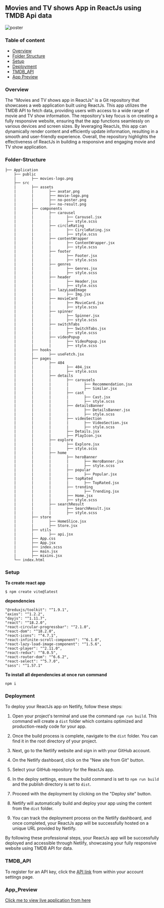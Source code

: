 ## Movies and TV shows App in ReactJs using TMDB Api data

![poster](https://github.com/Abhishek-k-git/Movies-App/blob/main/screenshot/app-layout.png)

### Table of content
* [Overview](#Overview)
* [Folder Structure](#Folder-Structure)
* [Setup](#Setup)
* [Deployment](#Deployment)
* [TMDB_API](#TMDB_API)
* [App Preview](#App_Preview)

### Overview

The "Movies and TV shows app in ReactJs" is a Git repository that showcases a web application built using ReactJs. This app utilizes the TMDB API to fetch data, providing users with access to a wide range of movie and TV show information. The repository's key focus is on creating a fully responsive website, ensuring that the app functions seamlessly on various devices and screen sizes. By leveraging ReactJs, this app can dynamically render content and efficiently update information, resulting in a smooth and user-friendly experience. Overall, the repository highlights the effectiveness of ReactJs in building a responsive and engaging movie and TV show application.

### Folder-Structure

```
├── Application
    ├── public
    |       ├── movies-logo.png
    ├── src
    |       ├── assets
    |       |       ├── avatar.png
    |       |       ├── movie-logo.png
    |       |       ├── no-poster.png
    |       |       ├── no-result.png
    |       ├── components
    |       |       ├── carousel
    |       |       |       ├── Carousel.jsx
    |       |       |       ├── style.scss
    |       |       ├── circleRating
    |       |       |       ├── CircleRating.jsx
    |       |       |       ├── style.scss
    |       |       ├── contentWrapper
    |       |       |       ├── ContentWrapper.jsx
    |       |       |       ├── style.scss
    |       |       ├── footer
    |       |       |       ├── Footer.jsx
    |       |       |       ├── style.scss
    |       |       ├── genres
    |       |       |       ├── Genres.jsx
    |       |       |       ├── style.scss
    |       |       ├── header
    |       |       |       ├── Header.jsx
    |       |       |       ├── style.scss
    |       |       ├── lazyLoadImage
    |       |       |       ├── Img.jsx
    |       |       ├── movieCard
    |       |       |       ├── MovieCard.jsx
    |       |       |       ├── style.scss
    |       |       ├── spinner
    |       |       |       ├── Spinner.jsx
    |       |       |       ├── style.scss
    |       |       ├── switchTabs
    |       |       |       ├── SwitchTabs.jsx
    |       |       |       ├── style.scss
    |       |       ├── videoPopup
    |       |       |       ├── VideoPopup.jsx
    |       |       |       ├── style.scss
    |       ├── hooks
    |       |       ├── useFetch.jsx
    |       ├── pages
    |       |       ├── 404
    |       |       |       ├── 404.jsx
    |       |       |       ├── style.scss
    |       |       ├── details
    |       |       |       ├── carousels
    |       |       |       |       ├── Recommendation.jsx
    |       |       |       |       ├── Similar.jsx
    |       |       |       ├── cast
    |       |       |       |       ├── Cast.jsx
    |       |       |       |       ├── style.scss
    |       |       |       ├── detailsBanner
    |       |       |       |       ├── DetailsBanner.jsx
    |       |       |       |       ├── style.scss
    |       |       |       ├── videoSection
    |       |       |       |       ├── VideoSection.jsx
    |       |       |       |       ├── style.scss
    |       |       |       ├── Details.jsx
    |       |       |       ├── PlayIcon.jsx
    |       |       ├── explore
    |       |       |       ├── Explore.jsx
    |       |       |       ├── style.scss
    |       |       ├── home
    |       |       |       ├── heroBanner
    |       |       |       |       ├── HeroBanner.jsx
    |       |       |       |       ├── style.scss
    |       |       |       ├── popular
    |       |       |       |       ├── Popular.jsx
    |       |       |       ├── topRated
    |       |       |       |       ├── TopRated.jsx
    |       |       |       ├── trending
    |       |       |       |       ├── Trending.jsx
    |       |       |       ├── Home.jsx
    |       |       |       ├── style.scss
    |       |       ├── searchResult
    |       |       |       ├── SearchResult.jsx
    |       |       |       ├── style.scss
    |       ├── store
    |       |       ├── HomeSlice.jsx
    |       |       ├── Store.jsx
    |       ├── utils
    |       |       ├── api.jsx
    |       ├── App.css
    |       ├── App.jsx
    |       ├── index.scss
    |       ├── main.jsx
    |       ├── mixins.jsx
    └── index.html
```

### Setup

**To create react app**

```
$ npm create vite@latest
```
**dependencies**

```
"@reduxjs/toolkit": "^1.9.1",
"axios": "^1.2.2",
"dayjs": "^1.11.7",
"react": "^18.2.0",
"react-circular-progressbar": "^2.1.0",
"react-dom": "^18.2.0",
"react-icons": "^4.7.1",
"react-infinite-scroll-component": "^6.1.0",
"react-lazy-load-image-component": "^1.5.6",
"react-player": "^2.11.0",
"react-redux": "^8.0.5",
"react-router-dom": "^6.6.2",
"react-select": "^5.7.0",
"sass": "^1.57.1"
```

**To install all dependencies at once run command**

```
npm i
```
    
### Deployment

To deploy your ReactJs app on Netlify, follow these steps:

1. Open your project's terminal and use the command `npm run build`. This command will create a `dist` folder which contains optimized and production-ready code for your app.

2. Once the build process is complete, navigate to the `dist` folder. You can find it in the root directory of your project.

3. Next, go to the Netlify website and sign in with your GitHub account.

4. On the Netlify dashboard, click on the "New site from Git" button.

5. Select your GitHub repository for the ReactJs app.

6. In the deploy settings, ensure the build command is set to `npm run build` and the publish directory is set to `dist`.

7. Proceed with the deployment by clicking on the "Deploy site" button.

8. Netlify will automatically build and deploy your app using the content from the `dist` folder.

9. You can track the deployment process on the Netlify dashboard, and once completed, your ReactJs app will be successfully hosted on a unique URL provided by Netlify.

By following these professional steps, your ReactJs app will be successfully deployed and accessible through Netlify, showcasing your fully responsive website using TMDB API for data.

### TMDB_API

To register for an API key, click the [API link](https://www.themoviedb.org/settings/api) from within your account settings page.

### App_Preview

[Click me to view live application from here](https://themovies-app-tmdb.netlify.app/)
